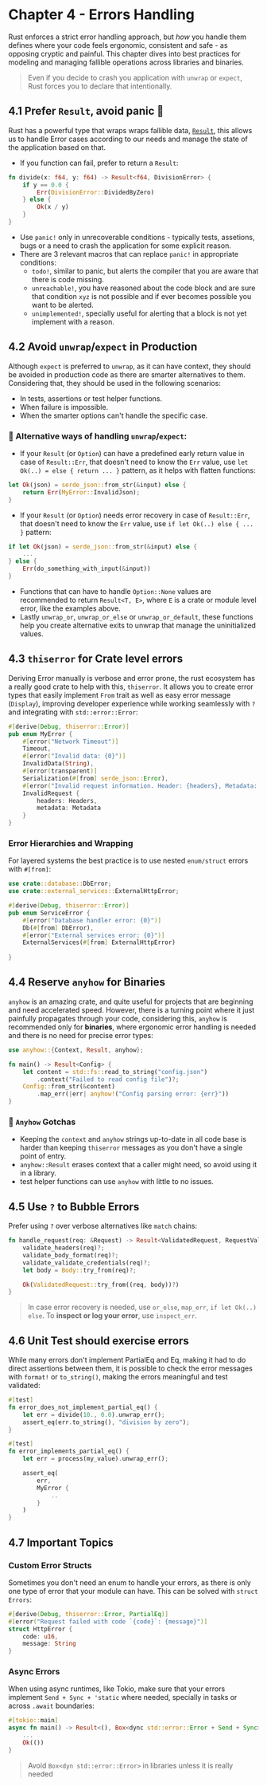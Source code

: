 # Chapter 4 - Errors Handling

Rust enforces a strict error handling approach, but *how* you handle them defines where your code feels ergonomic, consistent and safe - as opposing cryptic and painful. This chapter dives into best practices for modeling and managing fallible operations across libraries and binaries.

> Even if you decide to crash you application with `unwrap` or `expect`, Rust forces you to declare that intentionally.

## 4.1 Prefer `Result`, avoid panic 🫨

Rust has a powerful type that wraps wraps fallible data, [`Result`](https://doc.rust-lang.org/std/result/), this allows us to handle Error cases according to our needs and manage the state of the application based on that.

* If you function can fail, prefer to return a `Result`:
```rust
fn divide(x: f64, y: f64) -> Result<f64, DivisionError> {
    if y == 0.0 {
        Err(DivisionError::DividedByZero)
    } else {
        Ok(x / y)
    }
}
```

* Use `panic!` only in unrecoverable conditions - typically tests, assetions, bugs or a need to crash the application for some explicit reason.
* There are 3 relevant macros that can replace `panic!` in appropriate conditions:
    * `todo!`, similar to panic, but alerts the compiler that you are aware that there is code missing.
    * `unreachable!`, you have reasoned about the code block and are sure that condition `xyz` is not possible and if ever becomes possible you want to be alerted.
    * `unimplemented!`, specially useful for alerting that a block is not yet implement with a reason.

## 4.2 Avoid `unwrap`/`expect` in Production

Although `expect` is preferred to `unwrap`, as it can have context, they should be avoided in production code as there are smarter alternatives to them. Considering that, they should be used in the following scenarios:
- In tests, assertions or test helper functions.
- When failure is impossible.
- When the smarter options can't handle the specific case.

### 🚨 Alternative ways of handling `unwrap`/`expect`:

* If your `Result` (or `Option`) can have a predefined early return value in case of `Result::Err`, that doesn't need to know the `Err` value, use `let Ok(..) = else { return ... }` pattern, as it helps with flatten functions:
```rust
let Ok(json) = serde_json::from_str(&input) else {
    return Err(MyError::InvalidJson);
}
```
* If your `Result` (or `Option`) needs error recovery in case of `Result::Err`, that doesn't need to know the `Err` value, use `if let Ok(..) else { ... }` pattern:
```rust
if let Ok(json) = serde_json::from_str(&input) else {
    ...
} else {
    Err(do_something_with_input(&input))
}
```
* Functions that can have to handle `Option::None` values are recommended to return `Result<T, E>`, where `E` is a crate or module level error, like the examples above.
* Lastly `unwrap_or`, `unwrap_or_else` or `unwrap_or_default`, these functions help you create alternative exits to unwrap that manage the uninitialized values.

## 4.3 `thiserror` for Crate level errors

Deriving Error manually is verbose and error prone, the rust ecosystem has a really good crate to help with this, `thiserror`. It allows you to create error types that easily implement `From` trait as well as easy error message (`Display`), improving developer experience while working seamlessly with `?` and integrating with `std::error::Error`:

```rust
#[derive(Debug, thiserror::Error)]
pub enum MyError {
    #[error("Network Timeout")]
    Timeout,
    #[error("Invalid data: {0}")]
    InvalidData(String),
    #[error(transparent)]
    Serialization(#[from] serde_json::Error),
    #[error("Invalid request information. Header: {headers}, Metadata: {metadabe}")]
    InvalidRequest {
        headers: Headers,
        metadata: Metadata
    }
}
```

### Error Hierarchies and Wrapping

For layered systems the best practice is to use nested `enum/struct` errors with `#[from]`:

```rust
use crate::database::DbError;
use crate::external_services::ExternalHttpError;

#[derive(Debug, thiserror::Error)]
pub enum ServiceError {
    #[error("Database handler error: {0}")]
    Db(#[from] DbError),
    #[error("External services error: {0}")]
    ExternalServices(#[from] ExternalHttpError)
    
}
```

## 4.4 Reserve `anyhow` for Binaries

`anyhow` is an amazing crate, and quite useful for projects that are beginning and need accelerated speed. However, there is a turning point where it just painfully propagates through your code, considering this, `anyhow` is recommended only for **binaries**, where ergonomic error handling is needed and there is no need for precise error types:

```rust
use anyhow::{Context, Result, anyhow};

fn main() -> Result<Config> {
    let content = std::fs::read_to_string("config.json")
        .context("Failed to read config file")?;
    Config::from_str(&content)
        .map_err(|err| anyhow!("Config parsing error: {err}"))
}
```

### 🚨 `Anyhow` Gotchas

* Keeping the `context` and `anyhow` strings up-to-date in all code base is harder than keeping `thiserror` messages as you don't have a single point of entry.
* `anyhow::Result` erases context that a caller might need, so avoid using it in a library.
* test helper functions can use `anyhow` with little to no issues.

## 4.5 Use `?` to Bubble Errors

Prefer using `?` over verbose alternatives like `match` chains:
```rust
fn handle_request(req: &Request) -> Result<ValidatedRequest, RequestValidationError> {
    validate_headers(req)?;
    validate_body_format(req)?;
    validate_validate_credentials(req)?;
    let body = Body::try_from(req)?;

    Ok(ValidatedRequest::try_from((req, body))?)
}
```

> In case error recovery is needed, use `or_else`, `map_err`, `if let Ok(..) else`. To **inspect or log your error**, use `inspect_err`.

## 4.6 Unit Test should exercise errors

While many errors don't implement PartialEq and Eq, making it had to do direct assertions between them, it is possible to check the error messages with `format!` or `to_string()`, making the errors meaningful and test validated:

```rust
#[test]
fn error_does_not_implement_partial_eq() {
    let err = divide(10., 0.0).unwrap_err();
    assert_eq(err.to_string(), "division by zero");
}

#[test]
fn error_implements_partial_eq() {
    let err = process(my_value).unwrap_err();

    assert_eq(
        err,
        MyError {
            ..
        }
    )
}
```

## 4.7 Important Topics

### Custom Error Structs

Sometimes you don't need an enum to handle your errors, as there is only one type of error that your module can have. This can be solved with `struct Errors`:

```rust
#[derive(Debug, thiserror::Error, PartialEq)]
#[error("Request failed with code `{code}`: {message}")]
struct HttpError {
    code: u16,
    message: String
}
```

### Async Errors

When using async runtimes, like Tokio, make sure that your errors implement `Send + Sync + 'static` where needed, specially in tasks or across `.await` boundaries:

```rust
#[tokio::main]
async fn main() -> Result<(), Box<dync std::error::Error + Send + Sync>> {
    ...
    Ok(())
}
```

> Avoid `Box<dyn std::error::Error>` in libraries unless it is really needed